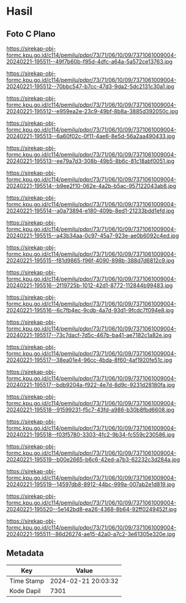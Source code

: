 # Hasil

## Foto C Plano

https://sirekap-obj-formc.kpu.go.id/c114/pemilu/pdpr/73/71/06/10/09/7371061009004-20240221-195511--49f7b60b-f95d-4dfc-a64a-5a572ce13763.jpg

https://sirekap-obj-formc.kpu.go.id/c114/pemilu/pdpr/73/71/06/10/09/7371061009004-20240221-195512--70bbc547-b7cc-47d3-9da2-5dc2131c30a1.jpg

https://sirekap-obj-formc.kpu.go.id/c114/pemilu/pdpr/73/71/06/10/09/7371061009004-20240221-195512--e959ea2e-23c9-49bf-8b8a-3885d392050c.jpg

https://sirekap-obj-formc.kpu.go.id/c114/pemilu/pdpr/73/71/06/10/09/7371061009004-20240221-195513--6a60f02c-0f11-4ae6-8e5d-56a2aa490433.jpg

https://sirekap-obj-formc.kpu.go.id/c114/pemilu/pdpr/73/71/06/10/09/7371061009004-20240221-195513--ee79a7d3-308b-49b5-8b6c-81c18abf0051.jpg

https://sirekap-obj-formc.kpu.go.id/c114/pemilu/pdpr/73/71/06/10/09/7371061009004-20240221-195514--b9ee2f10-062e-4a2b-b5ac-957122043ab8.jpg

https://sirekap-obj-formc.kpu.go.id/c114/pemilu/pdpr/73/71/06/10/09/7371061009004-20240221-195514--a0a73894-e180-409b-8ed1-21233bdd1efd.jpg

https://sirekap-obj-formc.kpu.go.id/c114/pemilu/pdpr/73/71/06/10/09/7371061009004-20240221-195515--a43b34aa-0c97-45a7-923e-ae0b6092c4ed.jpg

https://sirekap-obj-formc.kpu.go.id/c114/pemilu/pdpr/73/71/06/10/09/7371061009004-20240221-195515--f81d9865-f96f-4090-898b-388d7d6812c9.jpg

https://sirekap-obj-formc.kpu.go.id/c114/pemilu/pdpr/73/71/06/10/09/7371061009004-20240221-195516--2f19725b-1012-42d1-8772-112844b99483.jpg

https://sirekap-obj-formc.kpu.go.id/c114/pemilu/pdpr/73/71/06/10/09/7371061009004-20240221-195516--6c7fb4ec-9cdb-4a7d-93d1-9fcdc7f094e8.jpg

https://sirekap-obj-formc.kpu.go.id/c114/pemilu/pdpr/73/71/06/10/09/7371061009004-20240221-195517--73c7dacf-7d5c-467b-ba41-ae7182c1a82e.jpg

https://sirekap-obj-formc.kpu.go.id/c114/pemilu/pdpr/73/71/06/10/09/7371061009004-20240221-195517--38ea01e4-96cc-4bda-8f60-4af1920fe51c.jpg

https://sirekap-obj-formc.kpu.go.id/c114/pemilu/pdpr/73/71/06/10/09/7371061009004-20240221-195517--bdb9204a-f922-4e7d-8d9c-9231d28180fa.jpg

https://sirekap-obj-formc.kpu.go.id/c114/pemilu/pdpr/73/71/06/10/09/7371061009004-20240221-195518--91599231-f5c7-43fd-a986-b30b8fbd6608.jpg

https://sirekap-obj-formc.kpu.go.id/c114/pemilu/pdpr/73/71/06/10/09/7371061009004-20240221-195518--f03f5780-3303-4fc2-9b34-fc559c230586.jpg

https://sirekap-obj-formc.kpu.go.id/c114/pemilu/pdpr/73/71/06/10/09/7371061009004-20240221-195519--b00e2665-b6c6-42ed-a7b3-62232c3d284a.jpg

https://sirekap-obj-formc.kpu.go.id/c114/pemilu/pdpr/73/71/06/10/09/7371061009004-20240221-195519--14597db8-8912-44bc-999a-007ab2e1d819.jpg

https://sirekap-obj-formc.kpu.go.id/c114/pemilu/pdpr/73/71/06/10/09/7371061009004-20240221-195520--5e142bd8-ea26-4368-8b64-92ff0249452f.jpg

https://sirekap-obj-formc.kpu.go.id/c114/pemilu/pdpr/73/71/06/10/09/7371061009004-20240221-195511--86d26274-ae15-42a0-a7c2-3e61305e320e.jpg


## Metadata

| Key        | Value               |
| ---------- | ------------------- |
| Time Stamp | 2024-02-21 20:03:32 |
| Kode Dapil | 7301                |



